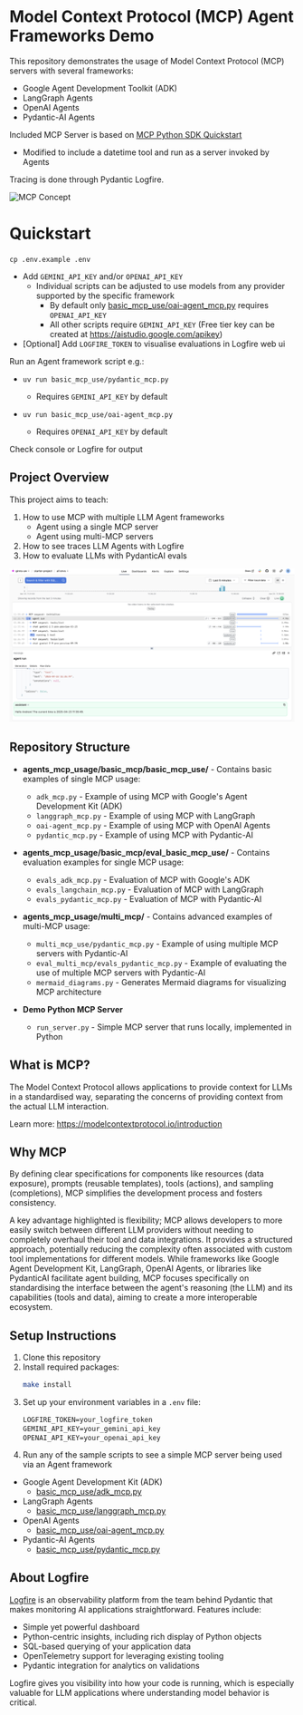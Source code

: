 # Model Context Protocol (MCP) Agent Frameworks Demo

This repository demonstrates the usage of Model Context Protocol (MCP) servers with several frameworks:
- Google Agent Development Toolkit (ADK)
- LangGraph Agents
- OpenAI Agents
- Pydantic-AI Agents

Included MCP Server is based on [MCP Python SDK Quickstart](https://github.com/modelcontextprotocol/python-sdk/blob/b4c7db6a50a5c88bae1db5c1f7fba44d16eebc6e/README.md?plain=1#L104)
- Modified to include a datetime tool and run as a server invoked by Agents

Tracing is done through Pydantic Logfire.

![MCP Concept](docs/images/mcp_concept.png)

# Quickstart

`cp .env.example .env`
- Add `GEMINI_API_KEY` and/or `OPENAI_API_KEY`
  - Individual scripts can be adjusted to use models from any provider supported by the specific framework
    - By default only [basic_mcp_use/oai-agent_mcp.py](basic_mcp_use/oai-agent_mcp.py) requires `OPENAI_API_KEY`
    - All other scripts require `GEMINI_API_KEY` (Free tier key can be created at https://aistudio.google.com/apikey)
- [Optional] Add `LOGFIRE_TOKEN` to visualise evaluations in Logfire web ui

Run an Agent framework script e.g.:
- `uv run basic_mcp_use/pydantic_mcp.py`
  - Requires `GEMINI_API_KEY` by default

- `uv run basic_mcp_use/oai-agent_mcp.py`
  - Requires `OPENAI_API_KEY` by default

Check console or Logfire for output

## Project Overview

This project aims to teach:
1. How to use MCP with multiple LLM Agent frameworks
    - Agent using a single MCP server
    - Agent using multi-MCP servers
2. How to see traces LLM Agents with Logfire
3. How to evaluate LLMs with PydanticAI evals

![Logfire UI](docs/images/logfire_ui.png)

## Repository Structure

- **agents_mcp_usage/basic_mcp/basic_mcp_use/** - Contains basic examples of single MCP usage:
  - `adk_mcp.py` - Example of using MCP with Google's Agent Development Kit (ADK)
  - `langgraph_mcp.py` - Example of using MCP with LangGraph
  - `oai-agent_mcp.py` - Example of using MCP with OpenAI Agents
  - `pydantic_mcp.py` - Example of using MCP with Pydantic-AI

- **agents_mcp_usage/basic_mcp/eval_basic_mcp_use/** - Contains evaluation examples for single MCP usage:
  - `evals_adk_mcp.py` - Evaluation of MCP with Google's ADK
  - `evals_langchain_mcp.py` - Evaluation of MCP with LangGraph
  - `evals_pydantic_mcp.py` - Evaluation of MCP with Pydantic-AI

- **agents_mcp_usage/multi_mcp/** - Contains advanced examples of multi-MCP usage:
  - `multi_mcp_use/pydantic_mcp.py` - Example of using multiple MCP servers with Pydantic-AI
  - `eval_multi_mcp/evals_pydantic_mcp.py` - Example of evaluating the use of multiple MCP servers with Pydantic-AI
  - `mermaid_diagrams.py` - Generates Mermaid diagrams for visualizing MCP architecture

- **Demo Python MCP Server**
  - `run_server.py` - Simple MCP server that runs locally, implemented in Python

## What is MCP?

The Model Context Protocol allows applications to provide context for LLMs in a standardised way, separating the concerns of providing context from the actual LLM interaction.

Learn more: https://modelcontextprotocol.io/introduction

## Why MCP

By defining clear specifications for components like resources (data exposure), prompts (reusable templates), tools (actions), and sampling (completions), MCP simplifies the development process and fosters consistency.

A key advantage highlighted is flexibility; MCP allows developers to more easily switch between different LLM providers without needing to completely overhaul their tool and data integrations. It provides a structured approach, potentially reducing the complexity often associated with custom tool implementations for different models. While frameworks like Google Agent Development Kit, LangGraph, OpenAI Agents, or libraries like PydanticAI facilitate agent building, MCP focuses specifically on standardising the interface between the agent's reasoning (the LLM) and its capabilities (tools and data), aiming to create a more interoperable ecosystem.

## Setup Instructions

1. Clone this repository
2. Install required packages:
   ```bash
   make install
   ```
3. Set up your environment variables in a `.env` file:
   ```
   LOGFIRE_TOKEN=your_logfire_token
   GEMINI_API_KEY=your_gemini_api_key
   OPENAI_API_KEY=your_openai_api_key
   ```
4. Run any of the sample scripts to see a simple MCP server being used via an Agent framework
- Google Agent Development Kit (ADK)
  - [basic_mcp_use/adk_mcp.py](basic_mcp_use/adk_mcp.py)
- LangGraph Agents
  - [basic_mcp_use/langgraph_mcp.py](basic_mcp_use/langgraph_mcp.py)
- OpenAI Agents
  - [basic_mcp_use/oai-agent_mcp.py](basic_mcp_use/oai-agent_mcp.py)
- Pydantic-AI Agents
  - [basic_mcp_use/pydantic_mcp.py](basic_mcp_use/pydantic_mcp.py)

## About Logfire

[Logfire](https://github.com/pydantic/logfire) is an observability platform from the team behind Pydantic that makes monitoring AI applications straightforward. Features include:

- Simple yet powerful dashboard
- Python-centric insights, including rich display of Python objects
- SQL-based querying of your application data
- OpenTelemetry support for leveraging existing tooling
- Pydantic integration for analytics on validations

Logfire gives you visibility into how your code is running, which is especially valuable for LLM applications where understanding model behavior is critical.